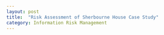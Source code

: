 ```yaml
---
layout: post
title:  "Risk Assessment of Sherbourne House Case Study"
category: Information Risk Management
---
```

